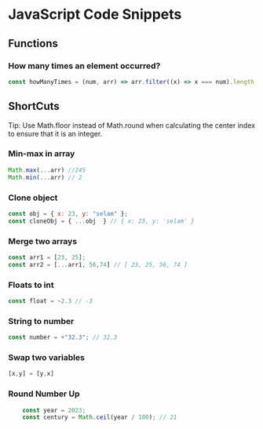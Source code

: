 # JavaScript Code Snippets

## Functions

### How many times an element occurred?

```js
const howManyTimes = (num, arr) => arr.filter((x) => x === num).length;
```

## ShortCuts

Tip:
    Use Math.floor instead of Math.round when calculating the center index to ensure that it is an integer.

### Min-max in array

```js
Math.max(...arr) //245
Math.min(...arr) // 2
```

### Clone object

```js
const obj = { x: 23, y: "selam" };
const cloneObj = { ...obj  } // { x: 23, y: 'selam' }
```

### Merge two arrays

```js
const arr1 = [23, 25];
const arr2 = [...arr1, 56,74] // [ 23, 25, 56, 74 ]
```

### Floats to int

```js
const float = ~2.3 // -3
```

### String to number

```js
const number = +"32.3"; // 32.3
```

### Swap two variables

```js
[x,y] = [y,x]
```

### Round Number Up

```js
    const year = 2023;
    const century = Math.ceil(year / 100); // 21
```

